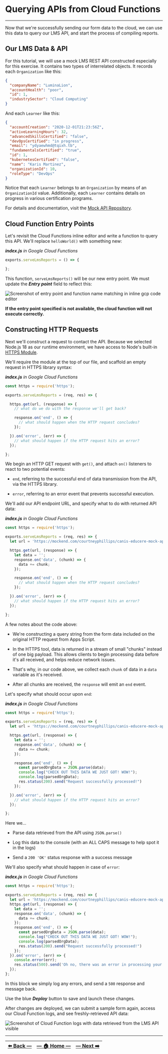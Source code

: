 # Querying APIs from Cloud Functions
---

Now that we're successfully sending our form data to the cloud, we can use this data to query our LMS API, and start the process of compiling reports.

## Our LMS Data & API

For this tutorial, we will use a mock LMS REST API constructed especially for this exercise. It contains two types of interrelated objects. It records each `Organization` like this:

```JSON
{
  "companyName": "LuminaLion",
  "accountHealth": "poor",
  "id": 1,
  "industrySector": "Cloud Computing"
}
```

And each `Learner` like this:

```JSON
{
  "accountCreation": "2020-12-01T21:23:56Z",
  "activeLearningHours": 32,
  "advancedSkillsCertified": "false",
  "devOpsCertified": "in progress",
  "email": "ydyaewhmd@tqixh.tb",
  "fundamentalsCertified": "true",
  "id": 1,
  "kubernetesCertified": "false",
  "name": "Karis Martinez",
  "organizationId": 10,
  "roleType": "DevOps"
}
```

Notice that each `Learner` belongs to an `Organization` by means of an `OrganizationId` value. Additionally, each `Learner` contains details on progress in various certification programs.

For details and documentation, visit the [Mock API Repository](https://github.com/courtneyphillips/canis-educere-mock-api).  

## Cloud Function Entry Points

Let's revisit the Cloud Functions inline editor and write a function to query this API. We'll replace `helloWorld()` with something new:

_**index.js** in Google Cloud Functions_
```JavaScript
exports.serveLmsReports = () => {

};
```

This function, `serveLmsReports()` will be our new entry point. We must update the _**Entry point**_ field to reflect this:

![Screenshot of entry point and function name matching in inline gcp code editor](../assets/images/updating_entry_point_name.png)

**If the entry point specified is not available, the cloud function will not execute correctly.**

## Constructing HTTP Requests

Next we'll construct a request to contact the API. Because we selected Node.js 18 as our runtime environment, we have access to Node's built-in [HTTPS Module](https://nodejs.org/api/https.html).

We'll require the module at the top of our file, and scaffold an empty request in HTTPS library syntax:  

_**index.js** in Google Cloud Functions_
```JavaScript
const https = require('https');

exports.serveLmsReports = (req, res) => {

  https.get(url, (response) => {
    // what do we do with the response we'll get back?

    response.on('end', () => {
      // what should happen when the HTTP request concludes?
    });

  }).on('error', (err) => {
    // what should happen if the HTTP request hits an error?
  });

};
```

We begin an HTTP GET request with `get()`, and attach `on()` listeners to react to two potential events:  

- `end`, referring to the successful end of data transmission from the API, via the HTTPS library.

- `error`, referring to an error event that prevents successful execution.

We'll add our API endpoint URL, and specify what to do with returned API data:

_**index.js** in Google Cloud Functions_
```JavaScript
const https = require('https');

exports.serveLmsReports = (req, res) => {
  let url = 'https://mockend.com/courtneyphillips/canis-educere-mock-api/organization?companyName_eq=' + encodeURIComponent(req.body.orgName);

  https.get(url, (response) => {
    let data = '';
    response.on('data', (chunk) => {
      data += chunk;
    });

    response.on('end', () => {
      // what should happen when the HTTP request concludes?
    });

  }).on('error', (err) => {
    // what should happen if the HTTP request hits an error?
  });

};
```

A few notes about the code above:

- We're constructing a query string from the form data included on the original HTTP request from Apps Script.

- In the HTTPS tool, data is returned in a stream of small "chunks" instead of one big payload. This allows clients to begin processing data before it's all received, and helps reduce network issues.

- That's why, in our code above, we collect each `chunk` of data in a `data` variable as it's received.

- After all chunks are received, the `response` will emit an `end` event.

Let's specify what should occur upon `end`:

_**index.js** in Google Cloud Functions_
```JavaScript
const https = require('https');

exports.serveLmsReports = (req, res) => {
  let url = 'https://mockend.com/courtneyphillips/canis-educere-mock-api/organization?companyName_eq=' + encodeURIComponent(req.body.orgName);

  https.get(url, (response) => {
    let data = '';
    response.on('data', (chunk) => {
      data += chunk;
    });

    response.on('end', () => {
      const parsedOrgData = JSON.parse(data);
      console.log("CHECK OUT THIS DATA WE JUST GOT! WOW!");
      console.log(parsedOrgData);
      res.status(200).send("Request successfully processed!")
    });

  }).on('error', (err) => {
    // what should happen if the HTTP request hits an error?
  });

};
```

Here we...

* Parse data retrieved from the API using `JSON.parse()`

* Log this data to the console (with an ALL CAPS message to help spot it in the logs)

* Send a `200 'OK'` status response with a success message

We'll also specify what should happen in case of `error`:

_**index.js** in Google Cloud Functions_
```JavaScript
const https = require('https');

exports.serveLmsReports = (req, res) => {
  let url = 'https://mockend.com/courtneyphillips/canis-educere-mock-api/organization?companyName_eq=' + encodeURIComponent(req.body.orgName);
  https.get(url, (response) => {
    let data = '';
    response.on('data', (chunk) => {
      data += chunk;
    });
    response.on('end', () => {
      const parsedOrgData = JSON.parse(data);
      console.log("CHECK OUT THIS DATA WE JUST GOT! WOW!");
      console.log(parsedOrgData);
      res.status(200).send("Request successfully processed!")
    });
  }).on('error', (err) => {
    console.error(err);
    res.status(500).send('Oh no, there was an error in processing your request. Check Logs for GCP and Apps Scripts.');
  });
};
```

In this block we simply log any errors, and send a `500` response and message back.

Use the blue **_Deploy_** button to save and launch these changes.

After changes are deployed, we can submit a sample form again, access our Cloud Function logs, and see freshly-retrieved API data:

![Screenshot of Cloud Function logs with data retrieved from the LMS API visible](../assets/images/api_data_in_cloud_logs.png)

---

| [⬅️  Back —](./3.3_sending_dynamic_parameters.md) | [— 🏠 Home —](https://github.com/courtneyphillips/project-canis-educere) | [— Next  ➡️](./4.1_nested_api_requests_in_gcp.md) |
| --- | --- | --- |
